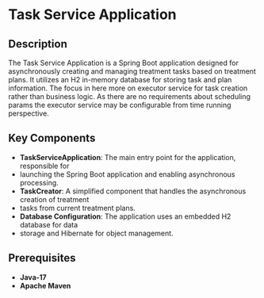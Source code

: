 # Task Service Application

## Description
The Task Service Application is a Spring Boot application designed for asynchronously
creating and managing treatment tasks based on treatment plans. It utilizes an 
H2 in-memory database for storing task and plan information. The focus in here more on executor service
for task creation rather than business logic. As there are no requirements about scheduling params
the executor service may be configurable from time running perspective.

## Key Components
- **TaskServiceApplication**: The main entry point for the application, responsible for
- launching the Spring Boot application and enabling asynchronous processing.
- **TaskCreator**: A simplified component that handles the asynchronous creation of treatment
- tasks from current treatment plans.
- **Database Configuration**: The application uses an embedded H2 database for data
- storage and Hibernate for object management.
## Prerequisites

- **Java-17**
- **Apache Maven**
    

